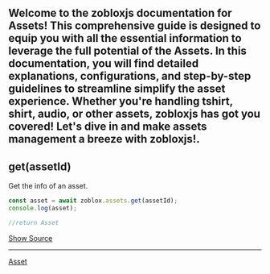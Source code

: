 Welcome to the zobloxjs documentation for Assets! This comprehensive guide is designed to equip you with all the essential information to leverage the full potential of the Assets. In this documentation, you will find detailed explanations, configurations, and step-by-step guidelines to streamline simplify the asset experience. Whether you're handling tshirt, shirt, audio, or other assets, zobloxjs has got you covered! Let's dive in and make assets management a breeze with zobloxjs!.
---

## get(assetId)

Get the info of an asset.

```js
const asset = await zoblox.assets.get(assetId);
console.log(asset);

//return Asset
```

[Show Source]()

---

[Asset](https://github.com/zobloxjs/zoblox.js/blob/glitch/docs/documents/structures/Asset.md)